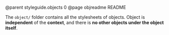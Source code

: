 @parent styleguide.objects 0
@page objreadme README

The `object/` folder contains all the stylesheets of objects.
Object is **independent** of the **context**, and there is **no other objects under the object itself**.

